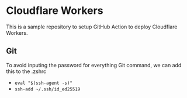 # Cloudflare Workers

This is a sample repository to setup GitHub Action to deploy Cloudflare Workers.

## Git 
To avoid inputing the password for everything Git command, we can add this to the .zshrc
- `eval "$(ssh-agent -s)"`
- `ssh-add ~/.ssh/id_ed25519`